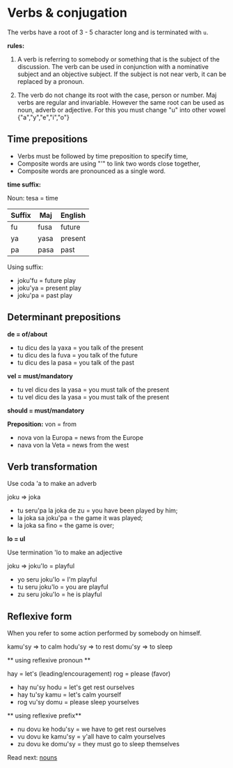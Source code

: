 # Verbs & conjugation

The verbs have a root of 3 - 5 character long and is terminated with `u`.

**rules:**

1. A verb is referring to somebody or something that is the subject of the discussion. The verb can be used in conjunction with a nominative subject and an objective subject. If the subject is not near verb, it can be replaced by a pronoun.

2. The verb do not change its root with the case, person or number. Maj verbs are regular and invariable. However the same root can be used as noun, adverb or adjective.  For this you must change "u" into other vowel {"a","y","e","i","o"}

## Time prepositions

* Verbs must be followed by time preposition to specify time,
* Composite words are using "'" to link two words close together,
* Composite words are pronounced as a single word.

**time suffix:**

Noun: tesa  = time

 Suffix  | Maj       | English
---------|-----------|----------------------------
 fu      | fusa      | future    
 ya      | yasa      | present
 pa      | pasa      | past

Using suffix:

* joku'fu = future play
* joku'ya = present play
* joku'pa = past play

## Determinant prepositions

**de = of/about**

* tu dicu des la yaxa = you talk of the present
* tu dicu des la fuva = you talk of the future
* tu dicu des la pasa = you talk of the past

**vel = must/mandatory**

* tu vel dicu des la yasa = you must talk of the present
* tu vel dicu des la yasa = you must talk of the present

**should = must/mandatory**

 
**Preposition:** von = from

* nova von la Europa  = news from the Europe
* nava von la Veta    = news from the west


## Verb transformation

Use coda 'a to make an adverb

joku => joka

* tu seru'pa la joka de zu  = you have been played by him;
* la joka sa joku'pa = the game it was played;
* la joka sa fino    = the game is over;

**lo = ul**

Use termination 'lo to make an adjective

joku => joku'lo = playful

* yo seru joku'lo = I'm playful
* tu seru joku'lo = you are playful 
* zu seru joku'lo = he is playful

## Reflexive form

When you refer to some action performed by somebody on himself.

kamu'sy  =>  to calm 
hodu'sy  =>  to rest
domu'sy  =>  to sleep

** using reflexive pronoun **

hay = let's  (leading/encouragement)
rog = please (favor)

* hay nu'sy hodu  = let's get rest ourselves
* hay tu'sy kamu  = let's calm yourself 
* rog vu'sy domu  = please sleep yourselves

** using reflexive prefix**

* nu dovu ke hodu'sy = we have to get rest ourselves
* vu dovu ke kamu'sy = y'all have to calm yourselves
* zu dovu ke domu'sy = they must go to sleep themselves

Read next: [nouns](nouns.md)